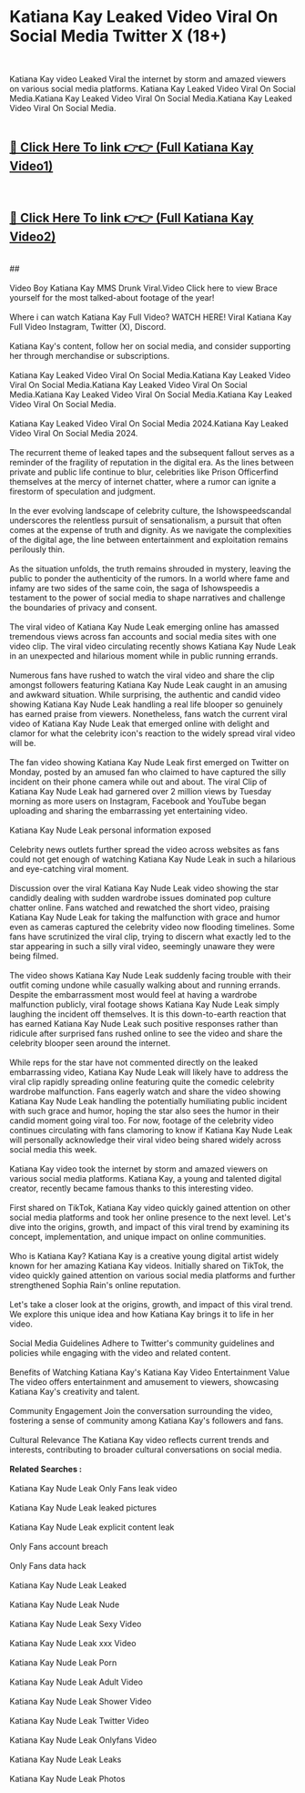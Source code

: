 # Katiana Kay Leaked Video Viral On Social Media Twitter X (18+) <br>
<br>

Katiana Kay video Leaked Viral the internet by storm and amazed viewers on various social media platforms. Katiana Kay Leaked Video Viral On Social Media.Katiana Kay Leaked Video Viral On Social Media.Katiana Kay Leaked Video Viral On Social Media.<br>
 <br>

##  <a href="https://play.trustnlinepharmacy.us?title=Full Katiana_Kay&ref=git">🔴 Click Here To link 👉👉 (Full Katiana Kay Video1)</a><br>
  <br>

##  <a href="https://play.trustnlinepharmacy.us?title=Full Katiana_Kay&ref=git">🔴 Click Here To link 👉👉 (Full Katiana Kay Video2)</a><br>
  <br>
  ##


  <br>

  <br>
Video Boy Katiana Kay MMS Drunk Viral.Video Click here to view Brace yourself for the most talked-about footage of the year!
<br><br>
Where i can watch Katiana Kay Full Video? WATCH HERE! Viral Katiana Kay Full Video Instagram, Twitter (X), Discord.
<br><br>
Katiana Kay's content, follow her on social media, and consider supporting her through merchandise or subscriptions.
<br><br>
Katiana Kay Leaked Video Viral On Social Media.Katiana Kay Leaked Video Viral On Social Media.Katiana Kay Leaked Video Viral On Social Media.Katiana Kay Leaked Video Viral On Social Media.Katiana Kay Leaked Video Viral On Social Media.
<br><br>
Katiana Kay Leaked Video Viral On Social Media 2024.Katiana Kay Leaked Video Viral On Social Media 2024.
<br><br>
The recurrent theme of leaked tapes and the subsequent fallout serves as a reminder of the fragility of reputation in the digital era. As the lines between private and public life continue to blur, celebrities like Prison Officerfind themselves at the mercy of internet chatter, where a rumor can ignite a firestorm of speculation and judgment.
<br><br>
In the ever evolving landscape of celebrity culture, the Ishowspeedscandal underscores the relentless pursuit of sensationalism, a pursuit that often comes at the expense of truth and dignity. As we navigate the complexities of the digital age, the line between entertainment and exploitation remains perilously thin.
<br><br>
As the situation unfolds, the truth remains shrouded in mystery, leaving the public to ponder the authenticity of the rumors. In a world where fame and infamy are two sides of the same coin, the saga of Ishowspeedis a testament to the power of social media to shape narratives and challenge the boundaries of privacy and consent.
<br><br>
The viral video of Katiana Kay Nude Leak emerging online has amassed tremendous views across fan accounts and social media sites with one video clip. The viral video circulating recently shows Katiana Kay Nude Leak in an unexpected and hilarious moment while in public running errands.
<br><br>
Numerous fans have rushed to watch the viral video and share the clip amongst followers featuring Katiana Kay Nude Leak caught in an amusing and awkward situation. While surprising, the authentic and candid video showing Katiana Kay Nude Leak handling a real life blooper so genuinely has earned praise from viewers. Nonetheless, fans watch the current viral video of Katiana Kay Nude Leak that emerged online with delight and clamor for what the celebrity icon's reaction to the widely spread viral video will be.
<br><br>
The fan video showing Katiana Kay Nude Leak first emerged on Twitter on Monday, posted by an amused fan who claimed to have captured the silly incident on their phone camera while out and about. The viral Clip of Katiana Kay Nude Leak had garnered over 2 million views by Tuesday morning as more users on Instagram, Facebook and YouTube began uploading and sharing the embarrassing yet entertaining video.
<br><br>
Katiana Kay Nude Leak personal information exposed
<br><br>
Celebrity news outlets further spread the video across websites as fans could not get enough of watching Katiana Kay Nude Leak in such a hilarious and eye-catching viral moment.
<br><br>
Discussion over the viral Katiana Kay Nude Leak video showing the star candidly dealing with sudden wardrobe issues dominated pop culture chatter online. Fans watched and rewatched the short video, praising Katiana Kay Nude Leak for taking the malfunction with grace and humor even as cameras captured the celebrity video now flooding timelines. Some fans have scrutinized the viral clip, trying to discern what exactly led to the star appearing in such a silly viral video, seemingly unaware they were being filmed.
<br><br>
The video shows Katiana Kay Nude Leak suddenly facing trouble with their outfit coming undone while casually walking about and running errands. Despite the embarrassment most would feel at having a wardrobe malfunction publicly, viral footage shows Katiana Kay Nude Leak simply laughing the incident off themselves. It is this down-to-earth reaction that has earned Katiana Kay Nude Leak such positive responses rather than ridicule after surprised fans rushed online to see the video and share the celebrity blooper seen around the internet.
<br><br>
While reps for the star have not commented directly on the leaked embarrassing video, Katiana Kay Nude Leak will likely have to address the viral clip rapidly spreading online featuring quite the comedic celebrity wardrobe malfunction. Fans eagerly watch and share the video showing Katiana Kay Nude Leak handling the potentially humiliating public incident with such grace and humor, hoping the star also sees the humor in their candid moment going viral too. For now, footage of the celebrity video continues circulating with fans clamoring to know if Katiana Kay Nude Leak will personally acknowledge their viral video being shared widely across social media this week.
<br><br>
Katiana Kay video took the internet by storm and amazed viewers on various social media platforms. Katiana Kay, a young and talented digital creator, recently became famous thanks to this interesting video.
<br><br>
First shared on TikTok, Katiana Kay video quickly gained attention on other social media platforms and took her online presence to the next level. Let's dive into the origins, growth, and impact of this viral trend by examining its concept, implementation, and unique impact on online communities.
<br><br>
Who is Katiana Kay? Katiana Kay is a creative young digital artist widely known for her amazing Katiana Kay videos. Initially shared on TikTok, the video quickly gained attention on various social media platforms and further strengthened Sophia Rain's online reputation.
<br><br>
Let's take a closer look at the origins, growth, and impact of this viral trend. We explore this unique idea and how Katiana Kay brings it to life in her video.
<br><br>
Social Media Guidelines Adhere to Twitter's community guidelines and policies while engaging with the video and related content.
<br><br>
Benefits of Watching Katiana Kay's Katiana Kay Video Entertainment Value The video offers entertainment and amusement to viewers, showcasing Katiana Kay's creativity and talent.
<br><br>
Community Engagement Join the conversation surrounding the video, fostering a sense of community among Katiana Kay's followers and fans.
<br><br>
Cultural Relevance The Katiana Kay video reflects current trends and interests, contributing to broader cultural conversations on social media.
<br><br>
<strong>Related Searches :</strong>
<br><br>
Katiana Kay Nude Leak Only Fans leak video
<br><br>
Katiana Kay Nude Leak leaked pictures
<br><br>
Katiana Kay Nude Leak explicit content leak
<br><br>
Only Fans account breach
<br><br>
Only Fans data hack
<br><br>
Katiana Kay Nude Leak Leaked
<br><br>
Katiana Kay Nude Leak Nude
<br><br>
Katiana Kay Nude Leak Sexy Video
<br><br>
Katiana Kay Nude Leak xxx Video
<br><br>
Katiana Kay Nude Leak Porn
<br><br>
Katiana Kay Nude Leak Adult Video
<br><br>
Katiana Kay Nude Leak Shower Video
<br><br>
Katiana Kay Nude Leak Twitter Video
<br><br>
Katiana Kay Nude Leak Onlyfans Video
<br><br>
Katiana Kay Nude Leak Leaks
<br><br>
Katiana Kay Nude Leak Photos